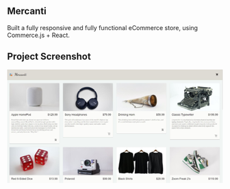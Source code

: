 ## Mercanti

Built a fully responsive and fully functional eCommerce store, using Commerce.js + React.

## Project Screenshot
![Screenshot](./src/assets/capture.jpg)